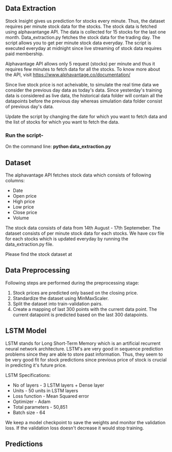 

## Data Extraction

Stock Insight gives us prediction for stocks every minute. Thus, the dataset requires per minute stock data for the stocks.
The stock data is fetched using alphavantange API. The data is collected for 15 stocks for the last one month.
Data_extraction.py fetches the stock data for the trading day. The script allows you to get per minute stock data everyday.
The script is executed everyday at midnight since live streaming of stock data requires paid membership.

Alphavantage API allows only 5 request (stocks) per minute and thus it requires few minutes to fetch data for all the stocks.
To know more about the API, visit https://www.alphavantage.co/documentation/

Since live stock price is not acheivable, to simulate the real time data we consider the previous day data as today's data. Since yesterday's training data is considered as live data, the historical data folder will contain all the datapoints before the previous day whereas simulation data folder consist of previous day's data.

Update the script by changing the date for which you want to fetch data and the list of stocks for which you want to fetch the data.

### Run the script-
On the command line: <b> python data_extraction.py </b>


## Dataset
The alphavantage API fetches stock data which consists of following columns: 
* Date 
* Open price 
* High price
* Low price
* Close price
* Volume

The stock data consists of data from 14th August - 17th Septemeber. The dataset consists of per minute stock data for each stocks. 
We have csv file for each stocks which is updated everyday by running the data_extraction.py file.

Please find the stock dataset at 

## Data Preprocessing
Following steps are performed during the preprocessing stage:
1) Stock prices are predicted only based on the closing price.
2) Standardize the dataset using MinMaxScaler.
3) Split the dataset into train-validation pairs.
4) Create a mapping of last 300 points with the current data point. The current datapoint is predicted based on the last 300 datapoints. 

## LSTM Model

LSTM stands for Long Short-Term Memory which is an artificial recurrent neural network architecture. LSTM's are very good in sequence prediction problems since they are able to store past information.
Thus, they seem to be very good fit for stock predictions since previous price of stock is crucial in predicting it's future price.

LSTM Specifications:
* No of layers - 3 LSTM layers + Dense layer
* Units - 50 units in LSTM layers
* Loss function -  Mean Squared error
* Optimizer -  Adam
* Total parameters - 50,851
* Batch size - 64 

We keep a model checkpoint to save the weights and monitor the validation loss. If the validation loss doesn't decrease it would stop training.

## Predictions
 




